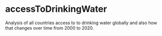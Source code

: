 # accessToDrinkingWater
Analysis of all countries access to to drinking water globally and also how that changes over time from 2000 to 2020.
